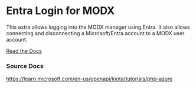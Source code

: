 # Entra Login for MODX

This extra allows logging into the MODX manager using Entra. It also allows connecting and disconnecting a
Microsoft/Entra account to a MODX user account.

[Read the Docs](https://matdave.github.io/modx-entralogin)

### Source Docs

https://learn.microsoft.com/en-us/openapi/kiota/tutorials/php-azure